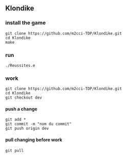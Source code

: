 ## Klondike

### install the game

`git clone https://github.com/m2cci-TDP/Klondike.git` <br />
`cd Klondike` <br />
`make`

### run

`./Reussites.e`

### work

`git clone https://github.com/m2cci-TDP/Klondike.git` <br />
`cd Klondike` <br />
`git checkout dev`

#### push a change

`git add *` <br />
`git commit -m "nom du commit"` <br />
`git push origin dev`

#### pull changing before work

`git pull`


<!--
## Welcome to GitHub Pages

You can use the [editor on GitHub](https://github.com/m2cci-TDP/Klondike/edit/master/README.md) to maintain and preview the content for your website in Markdown files.

Whenever you commit to this repository, GitHub Pages will run [Jekyll](https://jekyllrb.com/) to rebuild the pages in your site, from the content in your Markdown files.

### Markdown

Markdown is a lightweight and easy-to-use syntax for styling your writing. It includes conventions for

```markdown
Syntax highlighted code block

# Header 1
## Header 2
### Header 3

- Bulleted
- List

1. Numbered
2. List

**Bold** and _Italic_ and `Code` text

[Link](url) and ![Image](src)
```

For more details see [GitHub Flavored Markdown](https://guides.github.com/features/mastering-markdown/).

### Jekyll Themes

Your Pages site will use the layout and styles from the Jekyll theme you have selected in your [repository settings](https://github.com/m2cci-TDP/Klondike/settings). The name of this theme is saved in the Jekyll `_config.yml` configuration file.

### Support or Contact

Having trouble with Pages? Check out our [documentation](https://help.github.com/categories/github-pages-basics/) or [contact support](https://github.com/contact) and we’ll help you sort it out.
-->
